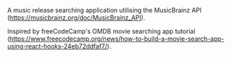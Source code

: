 A music release searching application utilising the MusicBrainz API (https://musicbrainz.org/doc/MusicBrainz_API).

Inspired by freeCodeCamp's OMDB movie searching app tutorial (https://www.freecodecamp.org/news/how-to-build-a-movie-search-app-using-react-hooks-24eb72ddfaf7/).